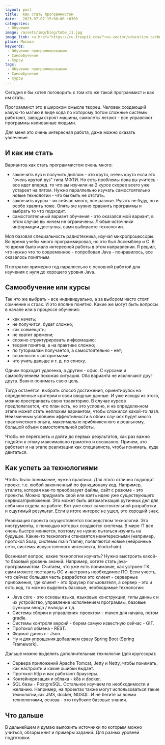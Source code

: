 ```yaml
---
layout: post
title:  Как стать программистом
date:   2023-07-07 15:00:00 +0300
categories: 
 - Обучение
image: /assets/img/blog/tobe_11.jpg
image_link: <a href="https://ru.freepik.com/free-vector/education-technology-futuristic-background-vector-in-gradient-blue-digital-remix_16311844.htm#page=3&query=%D0%98%D0%A2%20%D0%BE%D0%B1%D1%83%D1%87%D0%B5%D0%BD%D0%B8%D0%B5&position=4&from_view=search&track=ais">Изображение от rawpixel.com на Freepik</a>
place: Москва
keywords:
 - Обучение программированию
 - Самообучение
 - Курсы
tags:
 - Обучение программированию
 - Самообучение
 - Курсы
---
```


Сегодня я бы хотел поговорить о том кто же такой программист и как им стать.

Программист это в широком смысле творец. Человек создающий какую-то магию в виде кода по которому потом сложные системы работают, заводы строят машины, самолеты летают - все управляют программы написанные людьми. 

Для меня это очень интересная работа, даже можно сказать увлечение.
<!--more-->

## И как им стать

Вариантов как стать программистом очень много:
- закончить вуз и получить диплом - это круто, очень круто если это "очень крутой вуз" типа МФТИ. Но есть проблемы пока вы учитесь - все идет вперед. то что вы изучили на 2 курсе скорее всего уже устареет на пятом. Нужно параллельно изучать самостоятельно новые технологии - что бы быть не отстать.
- закончить курсы - их сейчас много, все разные. Ругать не буду, но и особо хвалить тоже. Опять же нужно сравнить программы и выбрать то что подходит.
- самостоятельный вариант обучения - это оказался мой вариант, в этом случае вы ничем не ограничены. Любые источники информации доступны, сами выбираете технологии.

Моя базовая специальность радиотехника, изучал микропроцессоры. Во время учебы много программировал, но это был Ассемблер и С. В то время было мало интересной работы в этом направлении. Я решил, что нужно что то современное - попробовал Java - понравилось, все оказалось понятным. 

Я потратил примерно год параллельно с основной работой для изучения с нуля до хорошего уровня Java.

## Самообучение или курсы

Так что же выбрать - все индивидуально, а за выбором часто стоят сомнение и страх. И это вполне понятно. Какие же могут быть вопросы в начале или в процессе обучения:

- как начать;
- не получится, будет сложно; 
- как совмещать;
- не хватит времени;
- сложно структурировать информацию;
- теория понятна, а на практике сложно;
- по туториалам получается, а самостоятельно - нет;
- сложности с алгоритмами; 
- что учить дальше и т. д. по списку.

Одним подходит удаленка, а другим - офис. С курсами и самообучением похожая ситуация. Оба варианта не исключают друг друга. Важно понимать свою цель. 

Тогда останется  выбрать способ достижения, ориентируясь на определенные критерии и свои вводные данные. И уже исходя из этого, можно простраивать свою траекторию. В случае курсов предполагается, что план есть, но это условно, и на определенном этапе может стать неплохим вариантом, чтобы сложился какой-то пазл. Неизменным условием эффективности в обоих случаях будет много практического опыта, максимально приближенного к реальному, большой объем самостоятельной работы.

Чтобы не перегореть и дойти до первых результатов, как раз важно подойти к этому максимально грамотно и осознанно. Причем, это работает и на этапе реализации как специалиста, чтобы понимать, куда двигаться. 

## Как успеть за технологиями

Чтобы было понимание, нужна практика. Для этого отлично подходит проект, т.е. любой законченный
по функционалу код. Например, утилита, которая как-то преобразует файлы, сайт с резюме - это проекты.
Можно придумать свой или взять идею уже существующего сервиса/приложения. Это может быть автоматизация рутинных дел для себя 
или отдела на работе. Вот уже опыт самостоятельной разработки и ощутимый результат. Если в итоге интерес не ушел, это хороший знак.

Реализация проекта осуществляется посредством технологий. Это инструменты, с помощью которых создаются системы.
В мире IT все очень быстро меняется, поэтому не нужно пытаться изучить на будущее. Какие-то технологии становятся неинтересными (например, протокол Soap, системы main frame), 
появляются новые (нейронные сети, системы искусственного интеллекта, blockchain).

Возникает вопрос, какие технологии изучать?
Нужно выстроить какой-то базовый уровень знаний. Например, хотите стать java-программистом. Считаем, что уже есть понимание, как устроен ПК, 
сами можете поставить ОС и настроить необходимое ПО. 
Если учесть, что сейчас большая часть разработки это клиент - серверные приложения, где клиент - это браузер пользователя, а сервер - это и есть код,
то можно выделить базовые, необходимые технологии:

- Java core - это основы языка, языковые конструкции, типы данных и их устройство, управление исполнением программы, базовые функции ввода / вывода и т.д.
- Системы сборки и управления  проектом - maven для начала, потом gradle.
- Системы контроля версий - берем самую известную сейчас - GIT.
- Протокол обмена - REST.
- Формат данных - Json.
- Ну и для упрощения добавляем сразу Spring Boot (Spring Framework).

Дальше можно выделить дополнительные технологии (для кругозора):

- Сервера приложений Apache Tomcat, Jetty и Netty, чтобы понимать, как настроить и какие ошибки выдает.
- Протокол http и как работают браузеры.
- Контейнеризация и облака - k8s и docker.
- SQL базы - PostgreSQL.
Остальное изучаем по необходимости и желанию. Например, на проектах также могут использоваться такие технологии,как
JMS, docker, NOSQL. И не бегите за всеми технологиями, основа - это глубокие базовые знания.

## Что дальше

В дальнейшем я думаю выложить источники по которым можно учиться, обзоры книг и примеры заданий. Для разных уровней подготовки.
